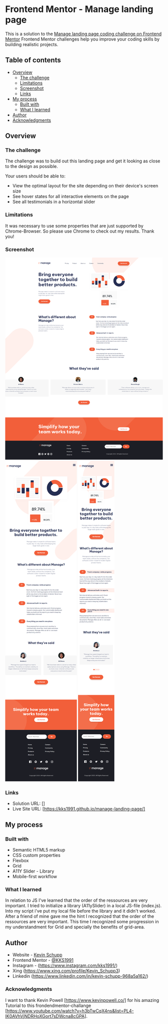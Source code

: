 # Frontend Mentor - Manage landing page

This is a solution to the [Manage landing page coding challenge on Frontend Mentor](https://www.frontendmentor.io/challenges/manage-landing-page-SLXqC6P5)
Frontend Mentor challenges help you improve your coding skills by building realistic projects.

## Table of contents

- [Overview](#overview)
  - [The challenge](#the-challenge)
  - [Limitations](#limitations)
  - [Screenshot](#screenshot)
  - [Links](#links)
- [My process](#my-process)
  - [Built with](#built-with)
  - [What I learned](#what-i-learned)
- [Author](#author)
- [Acknowledgments](#acknowledgments)

## Overview

### The challenge

The challenge was to build out this landing page and get it looking as close to the design as possible.

Your users should be able to:

- View the optimal layout for the site depending on their device's screen size
- See hover states for all interactive elements on the page
- See all testimonials in a horizontal slider

### Limitations

It was necessary to use some properties that are just supported by Chrome-Browser. So please use Chrome to check out my results. Thank you!

### Screenshot

![Desktop-Version](/images/ss_desktop.png)
![Tablet-Version](/images/ss_tablet.png)
![Mobile-Version](/images/ss_mobile.png)

### Links

- Solution URL: []
- Live Site URL: [https://kks1991.github.io/manage-landing-page/]

## My process

### Built with

- Semantic HTML5 markup
- CSS custom properties
- Flexbox
- Grid
- A11Y Slider - Library
- Mobile-first workflow

### What I learned

In relation to JS I've learned that the order of the ressources are very important. I tried to initialize a library (A11ySlider) in a local JS-file (index.js). Into my script i've put my local file before the library and it didn't worked. After a friend of mine gave me the hint I recognized that the order of the ressources are very important. This time I recognized some progression in my understandment for Grid and specially the benefits of grid-area.

## Author

- Website - [Kevin Schupp](https://www.kevinschupp.de/)
- Frontend Mentor - [@KKS1991](https://www.frontendmentor.io/profile/KKS1991)
- Instagram - (https://www.instagram.com/kks1991/)
- Xing (https://www.xing.com/profile/Kevin_Schupp3)
- Linkedin (https://www.linkedin.com/in/kevin-schupp-968a5a162/)

### Acknowledgments

I want to thank Kevin Powell [https://www.kevinpowell.co/] for his amazing Tutorial to this frondendmentor-challange [https://www.youtube.com/watch?v=h3bTwCqX4ns&list=PL4-IK0AVhVjNDRHoXGort7sDWcna8cGPA].
